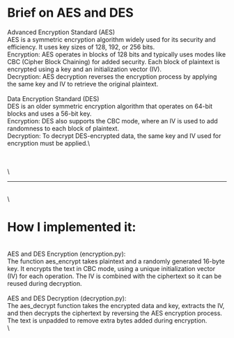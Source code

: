 # Brief on AES and DES


Advanced Encryption Standard (AES)\
AES is a symmetric encryption algorithm widely used for its security and efficiency. It uses key sizes of 128, 192, or 256 bits.\
Encryption: AES operates in blocks of 128 bits and typically uses modes like CBC (Cipher Block Chaining) for added security. Each block of plaintext is encrypted using a key and an initialization vector (IV).\
Decryption: AES decryption reverses the encryption process by applying the same key and IV to retrieve the original plaintext.\
\
Data Encryption Standard (DES)\
DES is an older symmetric encryption algorithm that operates on 64-bit blocks and uses a 56-bit key.\
Encryption: DES also supports the CBC mode, where an IV is used to add randomness to each block of plaintext.\
Decryption: To decrypt DES-encrypted data, the same key and IV used for encryption must be applied.\


\
\
\
___________________________________
\
\
# How I implemented it:
\
AES and DES Encryption (encryption.py):\
The function aes_encrypt takes plaintext and a randomly generated 16-byte key. It encrypts the text in CBC mode, using a unique initialization vector (IV) for each operation. The IV is combined with the ciphertext so it can be reused during decryption.\
\
AES and DES Decryption (decryption.py):\
The aes_decrypt function takes the encrypted data and key, extracts the IV, and then decrypts the ciphertext by reversing the AES encryption process. The text is unpadded to remove extra bytes added during encryption.\
\
